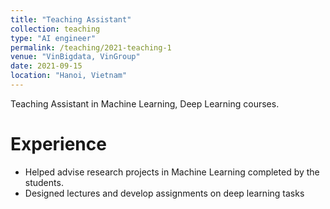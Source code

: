 ```yaml
---
title: "Teaching Assistant"
collection: teaching
type: "AI engineer"
permalink: /teaching/2021-teaching-1
venue: "VinBigdata, VinGroup"
date: 2021-09-15
location: "Hanoi, Vietnam"
---
```


Teaching Assistant in Machine Learning, Deep Learning courses. 

Experience
======

- Helped advise research projects in Machine Learning completed by the students.
- Designed lectures and develop assignments on deep learning tasks


